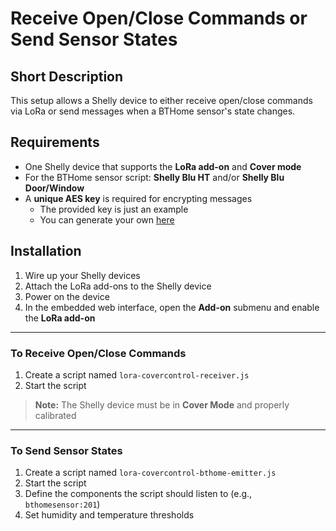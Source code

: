 # Receive Open/Close Commands or Send Sensor States

## Short Description

This setup allows a Shelly device to either receive open/close commands via LoRa or send messages when a BTHome sensor's state changes.

## Requirements

- One Shelly device that supports the **LoRa add-on** and **Cover mode**  
- For the BTHome sensor script: **Shelly Blu HT** and/or **Shelly Blu Door/Window**  
- A **unique AES key** is required for encrypting messages  
  - The provided key is just an example  
  - You can generate your own [here](https://generate-random.org/encryption-key-generator)

## Installation

1. Wire up your Shelly devices  
2. Attach the LoRa add-ons to the Shelly device  
3. Power on the device  
4. In the embedded web interface, open the **Add-on** submenu and enable the **LoRa add-on**

---

### To Receive Open/Close Commands

1. Create a script named `lora-covercontrol-receiver.js`  
2. Start the script  

> **Note:** The Shelly device must be in **Cover Mode** and properly calibrated

---

### To Send Sensor States

1. Create a script named `lora-covercontrol-bthome-emitter.js`  
2. Start the script  
3. Define the components the script should listen to (e.g., `bthomesensor:201`)  
4. Set humidity and temperature thresholds
